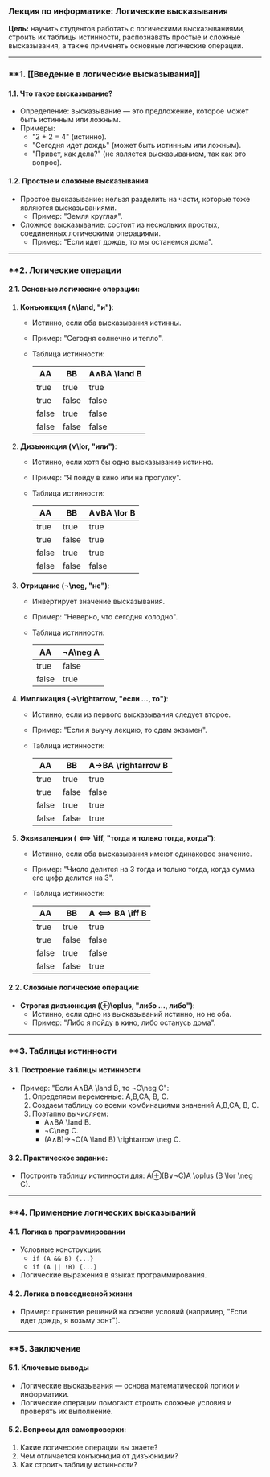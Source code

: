 
### **Лекция по информатике: Логические высказывания**

**Цель:** научить студентов работать с логическими высказываниями, строить их таблицы истинности, распознавать простые и сложные высказывания, а также применять основные логические операции.

---

### **1. [[Введение в логические высказывания]]

#### 1.1. Что такое высказывание?

- Определение: высказывание — это предложение, которое может быть истинным или ложным.
- Примеры:
    - "2 + 2 = 4" (истинно).
    - "Сегодня идет дождь" (может быть истинным или ложным).
    - "Привет, как дела?" (не является высказыванием, так как это вопрос).

#### 1.2. Простые и сложные высказывания

- Простое высказывание: нельзя разделить на части, которые тоже являются высказываниями.
    - Пример: "Земля круглая".
- Сложное высказывание: состоит из нескольких простых, соединенных логическими операциями.
    - Пример: "Если идет дождь, то мы останемся дома".

---

### **2. Логические операции 

#### 2.1. Основные логические операции:

1. **Конъюнкция (∧\land, "и")**:
    
    - Истинно, если оба высказывания истинны.
    - Пример: "Сегодня солнечно и тепло".
    - Таблица истинности:
        
        |AA|BB|A∧BA \land B|
        |---|---|---|
        |true|true|true|
        |true|false|false|
        |false|true|false|
        |false|false|false|
        
2. **Дизъюнкция (∨\lor, "или")**:
    
    - Истинно, если хотя бы одно высказывание истинно.
    - Пример: "Я пойду в кино или на прогулку".
    - Таблица истинности:
        
        |AA|BB|A∨BA \lor B|
        |---|---|---|
        |true|true|true|
        |true|false|true|
        |false|true|true|
        |false|false|false|
        
3. **Отрицание (¬\neg, "не")**:
    
    - Инвертирует значение высказывания.
    - Пример: "Неверно, что сегодня холодно".
    - Таблица истинности:
        
        |AA|¬A\neg A|
        |---|---|
        |true|false|
        |false|true|
        
4. **Импликация (→\rightarrow, "если ..., то")**:
    
    - Истинно, если из первого высказывания следует второе.
    - Пример: "Если я выучу лекцию, то сдам экзамен".
    - Таблица истинности:
        
        |AA|BB|A→BA \rightarrow B|
        |---|---|---|
        |true|true|true|
        |true|false|false|
        |false|true|true|
        |false|false|true|
        
5. **Эквиваленция (  ⟺  \iff, "тогда и только тогда, когда")**:
    
    - Истинно, если оба высказывания имеют одинаковое значение.
    - Пример: "Число делится на 3 тогда и только тогда, когда сумма его цифр делится на 3".
    - Таблица истинности:
        
        |AA|BB|A  ⟺  BA \iff B|
        |---|---|---|
        |true|true|true|
        |true|false|false|
        |false|true|false|
        |false|false|true|
        

#### 2.2. Сложные логические операции:

- **Строгая дизъюнкция (⊕\oplus, "либо ..., либо")**:
    - Истинно, если одно из высказываний истинно, но не оба.
    - Пример: "Либо я пойду в кино, либо останусь дома".

---

### **3. Таблицы истинности 

#### 3.1. Построение таблицы истинности

- Пример: "Если A∧BA \land B, то ¬C\neg C":
    1. Определяем переменные: A,B,CA, B, C.
    2. Создаем таблицу со всеми комбинациями значений A,B,CA, B, C.
    3. Поэтапно вычисляем:
        - A∧BA \land B.
        - ¬C\neg C.
        - (A∧B)→¬C(A \land B) \rightarrow \neg C.

#### 3.2. Практическое задание:

- Построить таблицу истинности для: A⊕(B∨¬C)A \oplus (B \lor \neg C).

---

### **4. Применение логических высказываний 

#### 4.1. Логика в программировании

- Условные конструкции:
    - `if (A && B) {...}`
    - `if (A || !B) {...}`
- Логические выражения в языках программирования.

#### 4.2. Логика в повседневной жизни

- Пример: принятие решений на основе условий (например, "Если идет дождь, я возьму зонт").

---

### **5. Заключение 

#### 5.1. Ключевые выводы

- Логические высказывания — основа математической логики и информатики.
- Логические операции помогают строить сложные условия и проверять их выполнение.

#### 5.2. Вопросы для самопроверки:

1. Какие логические операции вы знаете?
2. Чем отличается конъюнкция от дизъюнкции?
3. Как строить таблицу истинности?


